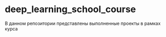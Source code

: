 # deep_learning_school_course

В данном репозитории представлены выполненные проекты в рамках курса
